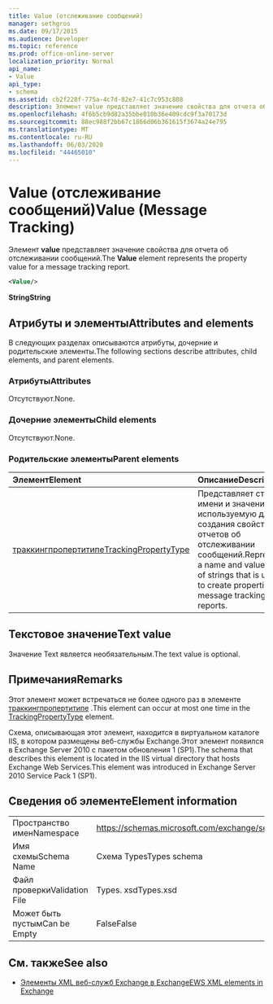 ```yaml
---
title: Value (отслеживание сообщений)
manager: sethgros
ms.date: 09/17/2015
ms.audience: Developer
ms.topic: reference
ms.prod: office-online-server
localization_priority: Normal
api_name:
- Value
api_type:
- schema
ms.assetid: cb2f228f-775a-4c7d-82e7-41c7c953c808
description: Элемент value представляет значение свойства для отчета об отслеживании сообщений.
ms.openlocfilehash: 4f6b5cb9d82a35bbe010b36e409cdc9f3a70173d
ms.sourcegitcommit: 88ec988f2bb67c1866d06b361615f3674a24e795
ms.translationtype: MT
ms.contentlocale: ru-RU
ms.lasthandoff: 06/03/2020
ms.locfileid: "44465010"
---
```

# <a name="value-message-tracking"></a><span data-ttu-id="ddc35-103">Value (отслеживание сообщений)</span><span class="sxs-lookup"><span data-stu-id="ddc35-103">Value (Message Tracking)</span></span>

<span data-ttu-id="ddc35-104">Элемент **value** представляет значение свойства для отчета об отслеживании сообщений.</span><span class="sxs-lookup"><span data-stu-id="ddc35-104">The **Value** element represents the property value for a message tracking report.</span></span> 
  
```xml
<Value/>
```

<span data-ttu-id="ddc35-105">**String**</span><span class="sxs-lookup"><span data-stu-id="ddc35-105">**String**</span></span>

## <a name="attributes-and-elements"></a><span data-ttu-id="ddc35-106">Атрибуты и элементы</span><span class="sxs-lookup"><span data-stu-id="ddc35-106">Attributes and elements</span></span>

<span data-ttu-id="ddc35-107">В следующих разделах описываются атрибуты, дочерние и родительские элементы.</span><span class="sxs-lookup"><span data-stu-id="ddc35-107">The following sections describe attributes, child elements, and parent elements.</span></span>
  
### <a name="attributes"></a><span data-ttu-id="ddc35-108">Атрибуты</span><span class="sxs-lookup"><span data-stu-id="ddc35-108">Attributes</span></span>

<span data-ttu-id="ddc35-109">Отсутствуют.</span><span class="sxs-lookup"><span data-stu-id="ddc35-109">None.</span></span>
  
### <a name="child-elements"></a><span data-ttu-id="ddc35-110">Дочерние элементы</span><span class="sxs-lookup"><span data-stu-id="ddc35-110">Child elements</span></span>

<span data-ttu-id="ddc35-111">Отсутствуют.</span><span class="sxs-lookup"><span data-stu-id="ddc35-111">None.</span></span>
  
### <a name="parent-elements"></a><span data-ttu-id="ddc35-112">Родительские элементы</span><span class="sxs-lookup"><span data-stu-id="ddc35-112">Parent elements</span></span>

|<span data-ttu-id="ddc35-113">**Элемент**</span><span class="sxs-lookup"><span data-stu-id="ddc35-113">**Element**</span></span>|<span data-ttu-id="ddc35-114">**Описание**</span><span class="sxs-lookup"><span data-stu-id="ddc35-114">**Description**</span></span>|
|:-----|:-----|
|[<span data-ttu-id="ddc35-115">траккингпропертитипе</span><span class="sxs-lookup"><span data-stu-id="ddc35-115">TrackingPropertyType</span></span>](trackingpropertytype.md) <br/> |<span data-ttu-id="ddc35-116">Представляет строку имени и значения, используемую для создания свойств отчетов об отслеживании сообщений.</span><span class="sxs-lookup"><span data-stu-id="ddc35-116">Represents a name and value pair of strings that is used to create properties for message tracking reports.</span></span>  <br/> |
   
## <a name="text-value"></a><span data-ttu-id="ddc35-117">Текстовое значение</span><span class="sxs-lookup"><span data-stu-id="ddc35-117">Text value</span></span>

<span data-ttu-id="ddc35-118">Значение Text является необязательным.</span><span class="sxs-lookup"><span data-stu-id="ddc35-118">The text value is optional.</span></span>
  
## <a name="remarks"></a><span data-ttu-id="ddc35-119">Примечания</span><span class="sxs-lookup"><span data-stu-id="ddc35-119">Remarks</span></span>

<span data-ttu-id="ddc35-120">Этот элемент может встречаться не более одного раз в элементе [траккингпропертитипе](trackingpropertytype.md) .</span><span class="sxs-lookup"><span data-stu-id="ddc35-120">This element can occur at most one time in the [TrackingPropertyType](trackingpropertytype.md) element.</span></span> 
  
<span data-ttu-id="ddc35-121">Схема, описывающая этот элемент, находится в виртуальном каталоге IIS, в котором размещены веб-службы Exchange.Этот элемент появился в Exchange Server 2010 с пакетом обновления 1 (SP1).</span><span class="sxs-lookup"><span data-stu-id="ddc35-121">The schema that describes this element is located in the IIS virtual directory that hosts Exchange Web Services.This element was introduced in Exchange Server 2010 Service Pack 1 (SP1).</span></span>
  
## <a name="element-information"></a><span data-ttu-id="ddc35-122">Сведения об элементе</span><span class="sxs-lookup"><span data-stu-id="ddc35-122">Element information</span></span>

|||
|:-----|:-----|
|<span data-ttu-id="ddc35-123">Пространство имен</span><span class="sxs-lookup"><span data-stu-id="ddc35-123">Namespace</span></span>  <br/> |https://schemas.microsoft.com/exchange/services/2006/types  <br/> |
|<span data-ttu-id="ddc35-124">Имя схемы</span><span class="sxs-lookup"><span data-stu-id="ddc35-124">Schema Name</span></span>  <br/> |<span data-ttu-id="ddc35-125">Схема Types</span><span class="sxs-lookup"><span data-stu-id="ddc35-125">Types schema</span></span>  <br/> |
|<span data-ttu-id="ddc35-126">Файл проверки</span><span class="sxs-lookup"><span data-stu-id="ddc35-126">Validation File</span></span>  <br/> |<span data-ttu-id="ddc35-127">Types. xsd</span><span class="sxs-lookup"><span data-stu-id="ddc35-127">Types.xsd</span></span>  <br/> |
|<span data-ttu-id="ddc35-128">Может быть пустым</span><span class="sxs-lookup"><span data-stu-id="ddc35-128">Can be Empty</span></span>  <br/> |<span data-ttu-id="ddc35-129">False</span><span class="sxs-lookup"><span data-stu-id="ddc35-129">False</span></span>  <br/> |
   
## <a name="see-also"></a><span data-ttu-id="ddc35-130">См. также</span><span class="sxs-lookup"><span data-stu-id="ddc35-130">See also</span></span>

- [<span data-ttu-id="ddc35-131">Элементы XML веб-служб Exchange в Exchange</span><span class="sxs-lookup"><span data-stu-id="ddc35-131">EWS XML elements in Exchange</span></span>](ews-xml-elements-in-exchange.md)

